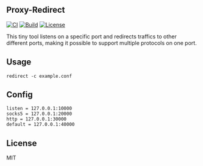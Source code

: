 ## Proxy-Redirect
[![CI][ci-badge]][ci-url]
[![Build][build-badge]][build-url]
[![License][mit-badge]][mit-url]

[ci-badge]: https://github.com/zephyrchien/proxy-redirect/workflows/ci/badge.svg
[ci-url]: https://github.com/zephyrchien/proxy-redirect/actions

[build-badge]: https://github.com/zephyrchien/proxy-redirect/workflows/build/badge.svg
[build-url]: https://github.com/zephyrchien/proxy-redirect/actions

[mit-badge]: https://img.shields.io/badge/license-MIT-blue.svg
[mit-url]: https://github.com/zephyrchien/proxy-redirect/blob/master/LICENSE

This tiny tool listens on a specific port and redirects traffics to other different ports, making it possible to support multiple protocols on one port.

## Usage
```shell
redirect -c example.conf
```

## Config
```
listen = 127.0.0.1:10000
socks5 = 127.0.0.1:20000
http = 127.0.0.1:30000
default = 127.0.0.1:40000
```

## License
MIT
